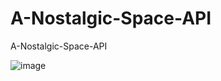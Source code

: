 # A-Nostalgic-Space-API

A-Nostalgic-Space-API

![image](https://github.com/SangDoJoong/nostalgic-space-api/assets/49263650/728fc4dd-4f75-4c3f-8e3a-05734886aa84)
